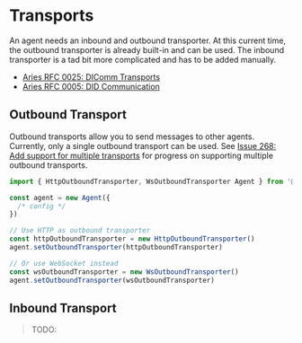 # Transports

An agent needs an inbound and outbound transporter. At this current time, the outbound transporter is already built-in and can be used. The inbound transporter is a tad bit more complicated and has to be added manually.

- [Aries RFC 0025: DIComm Transports](https://github.com/hyperledger/aries-rfcs/blob/master/features/0025-didcomm-transports/README.md)
- [Aries RFC 0005: DID Communication](https://github.com/hyperledger/aries-rfcs/blob/master/concepts/0005-didcomm/README.md)

## Outbound Transport

Outbound transports allow you to send messages to other agents. Currently, only a single outbound transport can be used. See [Issue 268: Add support for multiple transports](https://github.com/hyperledger/aries-framework-javascript/issues/268) for progress on supporting multiple outbound transports.

```ts
import { HttpOutboundTransporter, WsOutboundTransporter Agent } from '@aries-framework/core'

const agent = new Agent({
  /* config */
})

// Use HTTP as outbound transporter
const httpOutboundTransporter = new HttpOutboundTransporter()
agent.setOutboundTransporter(httpOutboundTransporter)

// Or use WebSocket instead
const wsOutboundTransporter = new WsOutboundTransporter()
agent.setOutboundTransporter(wsOutboundTransporter)
```

## Inbound Transport

> TODO:
